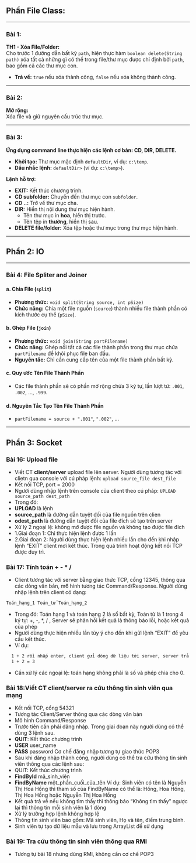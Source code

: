 ## Phần File Class:

---

### **Bài 1:**  
**TH1 - Xóa File/Folder:**  
Cho trước 1 đường dẫn bất kỳ `path`, hiện thực hàm `boolean delete(String path)` xóa tất cả những gì có thể trong file/thư mục được chỉ định bởi `path`, bao gồm cả các thư mục con.  
- **Trả về:** `true` nếu xóa thành công, `false` nếu xóa không thành công.

---

### **Bài 2:**  
**Mở rộng:**  
Xóa file và giữ nguyên cấu trúc thư mục.

---

### **Bài 3:**  
**Ứng dụng command line thực hiện các lệnh cơ bản: CD, DIR, DELETE.**  

- **Khởi tạo:** Thư mục mặc định `defaultDir`, ví dụ: `c:\temp`.  
- **Dấu nhắc lệnh:** `defaultDir>` (ví dụ: `c:\temp>`).  

**Lệnh hỗ trợ:**  
- **EXIT:** Kết thúc chương trình.  
- **CD subfolder:** Chuyển đến thư mục con `subfolder`.  
- **CD ..:** Trở về thư mục cha.  
- **DIR:** Hiển thị nội dung thư mục hiện hành.  
   - Tên thư mục in **hoa**, hiển thị trước.  
   - Tên tệp in **thường**, hiển thị sau.  
- **DELETE file/folder:** Xóa tệp hoặc thư mục trong thư mục hiện hành.  

---

## Phần 2: IO

---

### **Bài 4: File Spliter and Joiner**

#### a. Chia File (`split`)
- **Phương thức:** `void split(String source, int pSize)`
- **Chức năng:** Chia một file nguồn (`source`) thành nhiều file thành phần có kích thước cụ thể (`pSize`).

#### b. Ghép File (`join`)
- **Phương thức:** `void join(String partFilename)`
- **Chức năng:** Ghép nối tất cả các file thành phần trong thư mục chứa `partFilename` để khôi phục file ban đầu.
- **Nguyên tắc:** Chỉ cần cung cấp tên của một file thành phần bất kỳ.

#### c. Quy ước Tên File Thành Phần
- Các file thành phần sẽ có phần mở rộng chứa 3 ký tự, lần lượt từ: `.001`, `.002`, ..., `.999`.

#### d. Nguyên Tắc Tạo Tên File Thành Phần
- `partFilename = source + ".001"`, `".002"`, ...

---

## Phần 3: Socket

### **Bài 16: Upload file**
- Viết CT **client/server** upload file lên server. Người dùng tương tác với clietn qua console với cú pháp lệnh: `upload source_file dest_file`
- Kết nối TCP, port = 2000
- Người dùng nhập lệnh trên console của client theo cú pháp:
`UPLOAD source_path dest_path`
- Trong đó:
- **UPLOAD** là lệnh
- **source_path** là đường dẫn tuyệt đối của file nguồn trên clien
- **odest_path** là đường dẫn tuyệt đối của file đích sẽ tạo trên server
- Xử lý 2 ngoại lệ: không mở được file nguồn và không tạo được file đích
- 1.Giai đoạn 1: Chỉ thực hiện lệnh được 1 lần 
- 2.Giai đoạn 2: Người dùng thực hiện lệnh nhiều lần cho đến khi nhập lệnh “EXIT” client mơi kết thúc. Trong quá trình hoạt động kết nối TCP được duy trì.

### **Bài 17: Tính toán + - * /**
- Client tương tác với server bằng giao thức TCP, cổng 12345, thông qua các dòng văn bản, m6 hình tương tác Command/Response. Người dùng nhập lệnh trên client có dạng:
``` bash
Toán_hạng_1 Toán_tử Toán_hạng_2
```
- Trong đó: Toán hạng 1 và toán hạng 2 là số bất kỳ, Toán tử là 1 trong 4 ký tự: +, -, *, /
, Server sẽ phản hồi kết quả là thông báo lỗi, hoặc kết quả của phép
- Người dùng thực hiện nhiều lần tùy ý cho đến khi  gửi lệnh “EXIT” để yêu cầu kết thúc.
- Ví dụ:
``` bash
  1 + 2 rồi nhấp enter, client gửi dòng dữ liệu tới server, server trả về kết quả có dạng:
  1 + 2 = 3
```

- Cần xử lý các ngoại lệ: toán hạng không phải là số và phép chia cho 0.

### **Bài 18:Viết CT client/server ra cứu thông tin sinh viên qua mạng**
- Kết nối TCP, cổng 54321
- Tương tác Client/Server thông qua các dòng văn bản
- Mô hình Command/Response
- Trước tiên cần phải đăng nhập. Trong giai đoạn này người dùng có thể dùng 3 lệnh sau.
- **QUIT**: Kết thúc chương trình
- **USER** user_name
- **PASS** password
    Cơ chế đăng nhập tương tự giao thức POP3
- Sau khi đăng nhập thành công, người dùng có thể tra cứu thông tin sinh viên thông qua các lệnh sau:
- QUIT: Kết thúc chương trình
- **FindById** mã_sinh_viên
- **FindByName** một_phần_cuối_của_tên
	Ví dụ: Sinh viên có tên là Nguyễn Thị Hoa Hồng thì tham số của FindByName có thể là: Hồng, Hoa Hồng, Thị Hoa Hồng hoặc Nguyễn Thị Hoa Hồng 
- Kết quả trả về nếu không tìm thấy thì thông báo “Không tìm thấy” ngược lại thì thông tin mỗi sinh viên là 1 dòng 
- Xử lý trường hợp lệnh không hợp lệ
- Thông tin sinh viên bao gồm: Mã sinh viên, Họ và tên, điểm trung bình. 
- Sinh viên tự tạo dữ liệu mẫu và lưu trong ArrayList để sử dụng
  
### **Bài 19: Tra cứu thông tin sinh viên thông qua RMI**
- Tương tự bài 18 nhưng dùng RMI, không cần cơ chế POP3